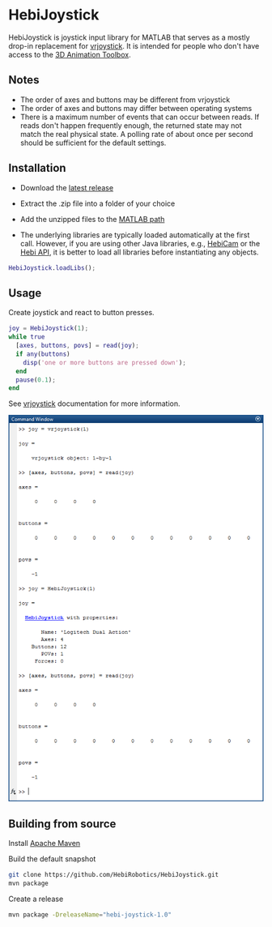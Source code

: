 # HebiJoystick

HebiJoystick is joystick input library for MATLAB that serves as a mostly drop-in replacement for [vrjoystick](https://www.mathworks.com/help/sl3d/vrjoystick.html). It is intended for people who don't have access to the [3D Animation Toolbox](https://www.mathworks.com/products/3d-animation.html). 

## Notes

* The order of axes and buttons may be different from vrjoystick
* The order of axes and buttons may differ between operating systems
* There is a maximum number of events that can occur between reads. If reads don't happen frequently enough, the returned state may not match the real physical state. A polling rate of about once per second should be sufficient for the default settings.

## Installation

* Download the [latest release](https://github.com/HebiRobotics/HebiJoystick/releases)
* Extract the .zip file into a folder of your choice
* Add the unzipped files to the [MATLAB path](http://www.mathworks.com/help/matlab/ref/path.html)

* The underlying libraries are typically loaded automatically at the first call. However, if you are using other Java libraries, e.g., 
[HebiCam](https://github.com/HebiRobotics/HebiCam) or the [Hebi API](http://hebirobotics.com/matlab), it is better to load all libraries before instantiating any objects.

```matlab
HebiJoystick.loadLibs();
```

## Usage

Create joystick and react to button presses.

```matlab
joy = HebiJoystick(1);
while true
  [axes, buttons, povs] = read(joy);
  if any(buttons)
    disp('one or more buttons are pressed down');
  end
  pause(0.1);
end
```

See [vrjoystick](https://www.mathworks.com/help/sl3d/vrjoystick.html) documentation for more information.

![comparison](https://github.com/HebiRobotics/HebiJoystick/raw/resources/comparison.png)

## Building from source

Install [Apache Maven](http://maven.apache.org/install.html)

Build the default snapshot

```bash
git clone https://github.com/HebiRobotics/HebiJoystick.git
mvn package
```

Create a release

```bash
mvn package -DreleaseName="hebi-joystick-1.0"
```
